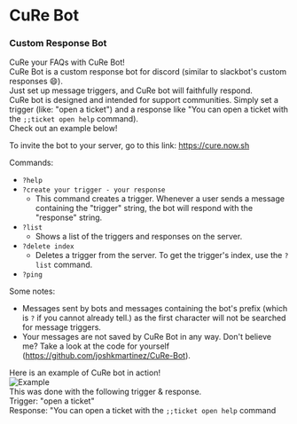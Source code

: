 # CuRe Bot

### **Cu**stom **Re**sponse Bot

CuRe your FAQs with CuRe Bot!  
CuRe Bot is a custom response bot for discord (similar to slackbot's custom responses 😄).  
Just set up message triggers, and CuRe bot will faithfully respond.  
CuRe bot is designed and intended for support communities. Simply set a trigger (like: "open a ticket") and a response like "You can open a ticket with the `;;ticket open help` command).  
Check out an example below!

To invite the bot to your server, go to this link: https://cure.now.sh

Commands:

- `?help`
- `?create your trigger - your response`
  - This command creates a trigger. Whenever a user sends a message containing the "trigger" string, the bot will respond with the "response" string.
- `?list`
  - Shows a list of the triggers and responses on the server.
- `?delete index`
  - Deletes a trigger from the server. To get the trigger's index, use the `?list` command.
- `?ping`

Some notes:

- Messages sent by bots and messages containing the bot's prefix (which is `?` if you cannot already tell.) as the first character will not be searched for message triggers.
- Your messages are not saved by CuRe Bot in any way. Don't believe me? Take a look at the code for yourself (https://github.com/joshkmartinez/CuRe-Bot).

Here is an example of CuRe bot in action!  
![Example](https://media.giphy.com/media/j0B3l7xKAVezqvUShk/giphy.gif)  
This was done with the following trigger & response.  
Trigger: "open a ticket"  
Response: "You can open a ticket with the `;;ticket open help` command
